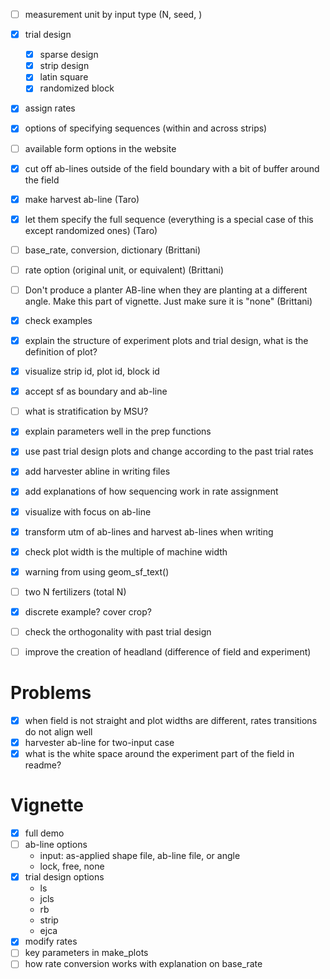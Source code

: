 + [ ] measurement unit by input type (N, seed, )
+ [x] trial design
  + [x] sparse design
  + [x] strip design
  + [x] latin square
  + [x] randomized block
+ [x] assign rates
+ [x] options of specifying sequences (within and across strips)
+ [ ] available form options in the website 
+ [x] cut off ab-lines outside of the field boundary with a bit of buffer around the field
+ [x] make harvest ab-line (Taro)
+ [x] let them specify the full sequence (everything is a special case of this except randomized ones) (Taro)
+ [ ] base_rate, conversion, dictionary (Brittani)
+ [ ] rate option (original unit, or equivalent) (Brittani)
+ [ ] Don't produce a planter AB-line when they are planting at a different angle. Make this part of vignette. Just make sure it is "none" (Brittani)
+ [x] check examples
+ [x] explain the structure of experiment plots and trial design, what is the definition of plot?
+ [x] visualize strip id, plot id, block id
+ [x] accept sf as boundary and ab-line
+ [ ] what is stratification by MSU?
+ [x] explain parameters well in the prep functions
+ [x] use past trial design plots and change according to the past trial rates
+ [x] add harvester abline in writing files
+ [x] add explanations of how sequencing work in rate assignment
+ [x] visualize with focus on ab-line
+ [x] transform utm of ab-lines and harvest ab-lines when writing
+ [x] check plot width is the multiple of machine width
+ [x] warning from using geom_sf_text()
+ [ ] two N fertilizers (total N)
+ [x] discrete example? cover crop?
+ [ ] check the orthogonality with past trial design
+ [ ] improve the creation of headland (difference of field and experiment)



# Problems

+ [x] when field is not straight and plot widths are different, rates transitions do not align well
+ [x] harvester ab-line for two-input case
+ [x] what is the white space around the experiment part of the field in readme?

# Vignette

+ [x] full demo
+ [ ] ab-line options
  -  input: as-applied shape file, ab-line file, or angle
  -  lock, free, none 
+ [x] trial design options
  + ls
  + jcls
  + rb
  + strip
  + ejca
+ [x] modify rates
+ [ ] key parameters in make_plots
+ [ ] how rate conversion works with explanation on base_rate